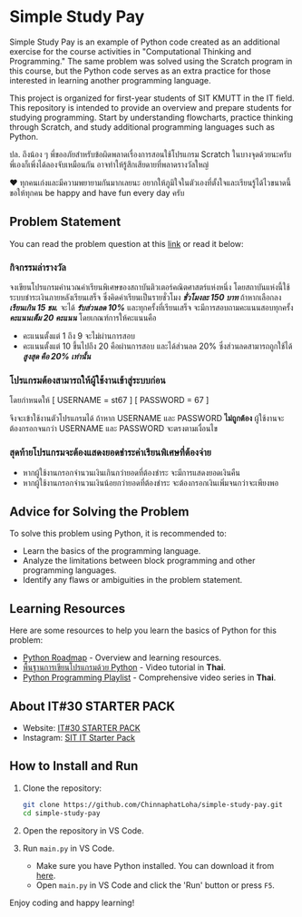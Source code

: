 # Simple Study Pay

Simple Study Pay is an example of Python code created as an additional exercise for the course activities in "Computational Thinking and Programming." The same problem was solved using the Scratch program in this course, but the Python code serves as an extra practice for those interested in learning another programming language.

This project is organized for first-year students of SIT KMUTT in the IT field. This repository is intended to provide an overview and prepare students for studying programming. Start by understanding flowcharts, practice thinking through Scratch, and study additional programming languages such as Python.

ปล. ถึงน้อง ๆ พี่ขออภัยสำหรับข้อผิดพลาดเรื่องการสอนใช้โปรแกรม Scratch ในบางจุดด้วยนะครับ พี่เองก็เพิ่งได้ลองจับเหมือนกัน อาจทำให้รู้สึกเสียดายที่พลาดรางวัลใหญ่

❤️ ทุกคนเก่งและมีความพยายามกันมากเลยนะ อยากให้ภูมิใจในตัวเองที่ตั้งใจและเรียนรู้ได้ไวขนาดนี้ ขอให้ทุกคน be happy and have fun every day ครับ

## Problem Statement

You can read the problem question at this [link](https://cherry-actress-48c.notion.site/dd37efef69284bed95be067f3759da27) or read it below:

### กิจกรรมล่ารางวัล

จงเขียนโปรแกรมคำนวณค่าเรียนพิเศษของสถาบันติวเตอร์คณิตศาสตร์แห่งหนึ่ง โดยสถาบันแห่งนี้ใช้ระบบชำระเงินภายหลังเรียนเสร็จ ซึ่งคิดค่าเรียนเป็นรายชั่วโมง ***ชั่วโมงละ 150 บาท*** ถ้าหากเลือกลง ***เรียนเกิน 15 ชม.*** จะได้ ***รับส่วนลด 10%*** และทุกครั้งที่เรียนเสร็จ จะมีการสอบถามคะแนนสอบทุกครั้ง ***คะแนนเต็ม 20 คะแนน*** โดยเกณฑ์การให้คะแนนคือ
- คะแนนตั้งแต่ 1 ถึง 9 จะไม่ผ่านการสอบ
- คะแนนตั้งแต่ 10 ขึ้นไปถึง 20 คือผ่านการสอบ และได้ส่วนลด 20%
ซึ่งส่วนลดสามารถถูกใช้ได้ ***สูงสุด คือ 20% เท่านั้น***

### โปรแกรมต้องสามารถให้ผู้ใช้งานเข้าสู่ระบบก่อน
โดยกำหนดให้
[ USERNAME = st67 ]
[ PASSWORD = 67 ]

จึงจะเข้าใช้งานตัวโปรแกรมได้ ถ้าหาก USERNAME และ PASSWORD **ไม่ถูกต้อง** ผู้ใช้งานจะต้องกรอกจนกว่า USERNAME และ PASSWORD จะตรงตามเงื่อนไข

### สุดท้ายโปรแกรมจะต้องแสดงยอดชำระค่าเรียนพิเศษที่ต้องจ่าย
- หากผู้ใช้งานกรอกจำนวนเงินเกินกว่ายอดที่ต้องชำระ จะมีการแสดงยอดเงินคืน
- หากผู้ใช้งานกรอกจำนวนเงินน้อยกว่ายอดที่ต้องชำระ จะต้องกรอกเงินเพิ่มจนกว่าจะเพียงพอ

## Advice for Solving the Problem

To solve this problem using Python, it is recommended to:
- Learn the basics of the programming language.
- Analyze the limitations between block programming and other programming languages.
- Identify any flaws or ambiguities in the problem statement.

## Learning Resources

Here are some resources to help you learn the basics of Python for this problem:
- [Python Roadmap](https://roadmap.sh/python) - Overview and learning resources.
- [พื้นฐานการเขียนโปรแกรมด้วย Python](https://youtu.be/iheAKAkiAGg?si=b0_GC1UTTCK2ortv) - Video tutorial in **Thai**.
- [Python Programming Playlist](https://youtube.com/playlist?list=PLEE74DyIkwElyKXAKxmHETTtaq99btEPf&si=HF8M8JrUWkDC1bR5) - Comprehensive video series in **Thai**.

## About IT#30 STARTER PACK

- Website: [IT#30 STARTER PACK](http://it30starterpack.sit.kmutt.ac.th)
- Instagram: [SIT IT Starter Pack](https://www.instagram.com/sit.it.starterpack)

## How to Install and Run

1. Clone the repository:
   ```sh
   git clone https://github.com/ChinnaphatLoha/simple-study-pay.git
   cd simple-study-pay
   ```

2. Open the repository in VS Code.

3. Run `main.py` in VS Code.
   - Make sure you have Python installed. You can download it from [here](https://www.python.org/downloads/).
   - Open `main.py` in VS Code and click the 'Run' button or press `F5`.

Enjoy coding and happy learning!

